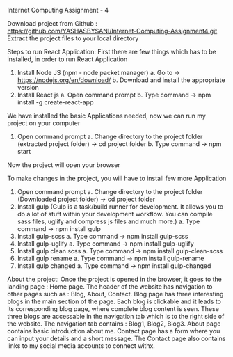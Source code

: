 Internet Computing Assignment - 4

Download project from Github : https://github.com/YASHASBYSANI/Internet-Computing-Assignment4.git
Extract the project files to your local directory

Steps to run React Application:
First there are few things which has to be installed, in order to run React Application

1. Install Node JS (npm - node packet manager)
  a. Go to -> https://nodejs.org/en/download/
  b. Download and install the appropriate version
2. Install React js
  a. Open command prompt
  b. Type command -> npm install -g create-react-app

We have installed the basic Applications needed, now we can run my project on your computer
1. Open command prompt
  a. Change directory to the project folder (extracted project folder) -> cd project folder
  b. Type command -> npm start

Now the project will open your browser

To make changes in the project, you will have to install few more Application
1. Open command prompt
  a. Change directory to the project folder (Downloaded project folder) -> cd project folder
2. Install gulp (Gulp is a task/build runner for development.
  It allows you to do a lot of stuff within your development workflow.
  You can compile sass files, uglify and compress js files and much more.)
  a. Type command -> npm install gulp
2. Install gulp-scss
  a. Type command -> npm install gulp-scss
3. Install gulp-uglify
  a. Type command -> npm install gulp-uglify
4. Install gulp clean scss
  a. Type command -> npm install gulp-clean-scss
5. Install gulp rename
  a. Type command -> npm install gulp-rename
6. Install gulp changed
  a. Type command -> npm install gulp-changed

About the project:
Once the project is opened in the browser, it goes to the landing page : Home page. The header of the website has navigation to other pages such as : Blog, About, Contact. Blog page has three interesting blogs in the main section of the page. Each blog is clickable and it leads to its corresponding blog page, where complete blog content is seen. These three blogs are accessable in the navigation tab which is to the right side of the website. The navigation tab contains : Blog1, Blog2, Blog3. About page contains basic introduction about me. Contact page has a form where you can input your details and a short message. The Contact page also contains links to my social media accounts to connect withx.
